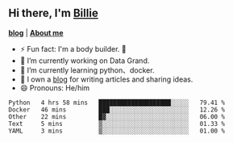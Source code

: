 

## Hi there, I'm [Billie](https://billie52707.cn) 
<strong><a href="https://www.cnblogs.com/billie52707">blog</a></strong> |
  <strong><a href="https://billie52707.cn/about/">About me</a></strong>  

- ⚡  Fun fact: I'm a body builder. 🏃
- 🔭  I’m currently working on Data Grand.
- 🌱  I’m currently learning python、docker.
- 📑  I own a [blog](https://billie52707.cn) for writing articles and sharing ideas.
- 😄  Pronouns: He/him







<!--START_SECTION:waka-->
```text
Python   4 hrs 58 mins   ████████████████████░░░░░   79.41 % 
Docker   46 mins         ███░░░░░░░░░░░░░░░░░░░░░░   12.26 % 
Other    22 mins         █▓░░░░░░░░░░░░░░░░░░░░░░░   06.00 % 
Text     5 mins          ▒░░░░░░░░░░░░░░░░░░░░░░░░   01.33 % 
YAML     3 mins          ▒░░░░░░░░░░░░░░░░░░░░░░░░   01.00 % 
```
<!--END_SECTION:waka-->

